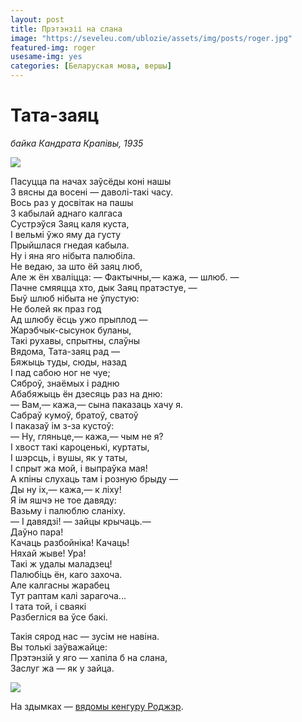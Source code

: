 ```yaml
---
layout: post
title: Прэтэнзіі на слана
image: "https://seveleu.com/ublozie/assets/img/posts/roger.jpg"
featured-img: roger
usesame-img: yes
categories: [Беларуская мова, вершы]
---
```


# Тата-заяц

*байка Кандрата Крапівы, 1935*

![](/ublozie/assets/img/posts/roger3.jpg)

Пасуцца па начах заўсёды коні нашы<br>
З вясны да восені — даволі-такі часу.<br>
Вось раз у досвітак на пашы<br>
З кабылай аднаго калгаса<br>
Сустрэўся Заяц каля куста,<br>
I вельмі ўжо яму да густу<br>
Прыйшлася гнедая кабыла.<br>
Ну і яна яго нібыта палюбіла.<br>
Не ведаю, за што ёй заяц люб,<br>
Але ж ён хваліцца: — Фактычны,— кажа, — шлюб. —<br>
Пачне смяяцца хто, дык Заяц пратэстуе, —<br>
Быў шлюб нібыта не ўпустую:<br>
Не болей як праз год<br>
Ад шлюбу ёсць ужо прыплод —<br>
Жарэбчык-сысунок буланы,<br>
Такі рухавы, спрытны, слаўны<br>
Вядома, Тата-заяц рад —<br>
Бяжыць туды, сюды, назад<br>
I пад сабою ног не чуе;<br>
Сяброў, знаёмых і радню<br>
Абабяжыць ён дзесяць раз на дню:<br>
— Вам,— кажа,— сына паказаць хачу я.<br>
Сабраў кумоў, братоў, сватоў<br>
I паказаў ім з-за кустоў:<br>
— Ну, гляньце,— кажа,— чым не я?<br>
I хвост такі кароценькі, куртаты,<br>
I шэрсць, і вушы, як у таты,<br>
I спрыт жа мой, і выпраўка мая!<br>
А кпіны слухаць там і розную брыду —<br>
Ды ну іх,— кажа,— к ліху!<br>
Я ім яшчэ не тое давяду:<br>
Вазьму і палюблю сланіху.<br>
— I давядзі! — зайцы крычаць.—<br>
Даўно пара!<br>
Качаць разбойніка! Качаць!<br>
Няхай жыве! Ура!<br>
Такі ж удалы маладзец!<br>
Палюбіць ён, каго захоча.<br>
Але калгасны жарабец<br>
Тут раптам калі зарагоча...<br>
I тата той, і сваякі<br>
Разбегліся ва ўсе бакі.<br>

Такія сярод нас — зусім не навіна.<br>
Вы толькі заўважайце:<br>
Прэтэнзій у яго — хапіла б на слана,<br>
Заслуг жа — як у зайца.<br>


![](/ublozie/assets/img/posts/roger2.jpg)

На здымках — [вядомы кенгуру Роджэр](https://en.wikipedia.org/wiki/Roger_(kangaroo)).
